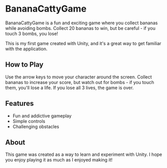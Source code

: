 # BananaCattyGame

BananaCattyGame is a fun and exciting game where you collect bananas while avoiding bombs. Collect 20 bananas to win, but be careful - if you touch 3 bombs, you lose!

This is my first game created with Unity, and it's a great way to get familiar with the application.

## How to Play

Use the arrow keys to move your character around the screen. Collect bananas to increase your score, but watch out for bombs - if you touch them, you'll lose a life. If you lose all 3 lives, the game is over.

## Features

- Fun and addictive gameplay
- Simple controls
- Challenging obstacles

## About

This game was created as a way to learn and experiment with Unity. I hope you enjoy playing it as much as I enjoyed making it!
